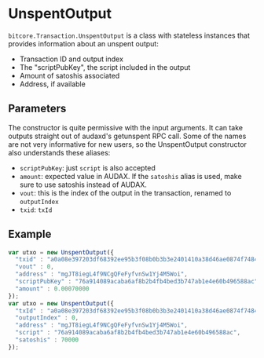 # UnspentOutput

`bitcore.Transaction.UnspentOutput` is a class with stateless instances that provides information about an unspent output:

- Transaction ID and output index
- The "scriptPubKey", the script included in the output
- Amount of satoshis associated
- Address, if available

## Parameters

The constructor is quite permissive with the input arguments. It can take outputs straight out of audaxd's getunspent RPC call. Some of the names are not very informative for new users, so the UnspentOutput constructor also understands these aliases:

- `scriptPubKey`: just `script` is also accepted
- `amount`: expected value in AUDAX. If the `satoshis` alias is used, make sure to use satoshis instead of AUDAX.
- `vout`: this is the index of the output in the transaction, renamed to `outputIndex`
- `txid`: `txId`

## Example

```javascript
var utxo = new UnspentOutput({
  "txid" : "a0a08e397203df68392ee95b3f08b0b3b3e2401410a38d46ae0874f74846f2e9",
  "vout" : 0,
  "address" : "mgJT8iegL4f9NCgQFeFyfvnSw1Yj4M5Woi",
  "scriptPubKey" : "76a914089acaba6af8b2b4fb4bed3b747ab1e4e60b496588ac",
  "amount" : 0.00070000
});
var utxo = new UnspentOutput({
  "txId" : "a0a08e397203df68392ee95b3f08b0b3b3e2401410a38d46ae0874f74846f2e9",
  "outputIndex" : 0,
  "address" : "mgJT8iegL4f9NCgQFeFyfvnSw1Yj4M5Woi",
  "script" : "76a914089acaba6af8b2b4fb4bed3b747ab1e4e60b496588ac",
  "satoshis" : 70000
});
```
